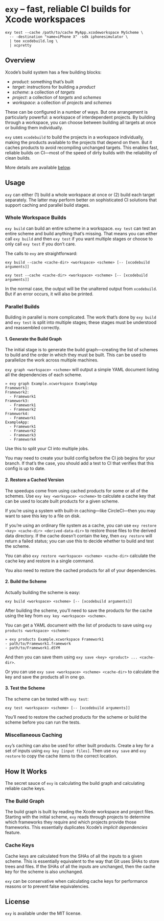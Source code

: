 # `exy` – fast, reliable CI builds for Xcode workspaces
```
exy test --cache /path/to/cache MyApp.xcodeworkspace MyScheme \
  -- -destination "name=iPhone X" -sdk iphonesimulator \
  | tee xcodebuild.log \
  | xcpretty
```

## Overview
Xcode’s build system has a few building blocks:

- _product_: something that’s built
- _target_: instructions for building a _product_
- _scheme_: a collection of _targets_
- _project_: a collection of _targets_ and _schemes_
- _workspace_: a collection of _projects_ and _schemes_

These can be configured in a number of ways. But one arrangement is particularly powerful: a workspace of interdependent projects. By building through a workspace, you can choose between building all targets at once or building them individually.

`exy` uses `xcodebuild` to build the projects in a workspace individually, making the products available to the projects that depend on them. But it caches products to avoid recompiling unchanged targets. This enables fast, reliable builds on CI—most of the speed of dirty builds with the reliability of clean builds.

More details are available [below](#how-it-works).

## Usage
`exy` can either (1) build a whole workspace at once or (2) build each target separately. The latter may perform better on sophisticated CI solutions that support caching and parallel build stages.

### Whole Workspace Builds
`exy build` can build an entire scheme in a workspace. `exy test` can test an entire scheme and build anything that’s missing. That means you can either call `exy build` and then `exy test` if you want multiple stages or choose to only call `exy test` if you don’t care.

The calls to `exy` are straightforward:

```
exy build --cache <cache-dir> <workspace> <scheme> [-- [xcodebuild arguments]]

exy test --cache <cache-dir> <workspace> <scheme> [-- [xcodebuild arguments]]
``` 

In the normal case, the output will be the unaltered output from `xcodebuild`. But if an error occurs, it will also be printed.

### Parallel Builds
Building in parallel is more complicated. The work that’s done by `exy build` and `exy test` is split into multiple stages; these stages must be understood and reassembled correctly.

#### 1. Generate the Build Graph
The initial stage is to generate the build graph—creating the list of schemes to build and the order in which they must be built. This can be used to parallelize the work across multiple machines.

`exy graph <workspace> <scheme>` will output a simple YAML document listing all the dependencies of each scheme.


```
» exy graph Example.xcworkspace ExampleApp
Framework1:
Framework2:
  - Framework1
Framework3:
  - Framework1
  - Framework2
Framework4:
  - Framework1
ExampleApp:
  - Framework1
  - Framework2
  - Framework3
  - Framework4
```

Use this to split your CI into multiple jobs.

You may need to create your build config before the CI job begins for your branch. If that’s the case, you should add a test to CI that verifies that this config is up to date.

#### 2. Restore a Cached Version
The speedups come from using cached products for some or all of the schemes. Use `exy key <workspace> <scheme>` to calculate a cache key that can be used to locate built products for a given scheme.

If you’re using a system with built-in caching—like CircleCI—then you may want to save this key to a file on disk.

If you’re using an ordinary file system as a cache, you can use `exy restore <key> <cache-dir> <derived-data-dir>` to restore those files to the derived data directory. If the cache doesn’t contain the key, then `exy restore` will return a failed status; you can use this to decide whether to build and test the scheme.

You can also `exy restore <workspace> <scheme> <cache-dir>` calculate the cache key and restore in a single command.

You also need to restore the cached products for all of your dependencies.

#### 2. Build the Scheme
Actually building the scheme is easy:

```
exy build <workspace> <scheme> [-- [xcodebuild arguments]]
```

After building the scheme, you’ll need to save the products for the cache using the key from `exy key <workspace> <scheme>`.

You can get a YAML document with the list of products to save using `exy products <workspace> <scheme>`:

```
» exy products Example.xcworkspace Framework1
- path/to/Framework1.framework
- path/to/Framework1.dSYM
```

And then you can save them using `exy save <key> <product> ... <cache-dir>`.

Or you can use `exy save <workspace> <scheme> <cache-dir>` to calculate the key and save the products all in one go.

#### 3. Test the Scheme
The scheme can be tested with `exy test`:

```
exy test <workspace> <scheme> [-- [xcodebuild arguments]]
```

You’ll need to restore the cached products for the scheme or build the scheme before you can run the tests.

### Miscellaneous Caching
`exy`’s caching can also be used for other built products. Create a key for a set of inputs using `exy key [input files]`. Then use `exy save` and `exy restore` to copy the cache items to the correct location.

## How It Works
The secret sauce of `exy` is calculating the build graph and calculating reliable cache keys.

### The Build Graph
The build graph is built by reading the Xcode workspace and project files. Starting with the initial scheme, `exy` reads through projects to determine which frameworks they require and which projects provide those frameworks. This essentially duplicates Xcode’s _implicit dependencies_ feature.

### Cache Keys
Cache keys are calculated from the SHAs of all the inputs to a given scheme. This is essentially equivalent to the way that Git uses SHAs to store trees and files. If the SHAs of all the inputs are unchanged, then the cache key for the scheme is also unchanged.

`exy` can be conservative when calculating cache keys for performance reasons or to prevent false equivalencies.

## License
`exy` is available under the MIT license.

